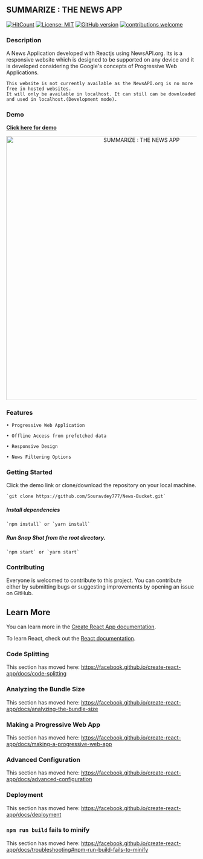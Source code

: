 ## SUMMARIZE : THE NEWS APP

[![HitCount](http://hits.dwyl.com/Souravdey777/News-Bucket.svg)](http://hits.dwyl.com/Souravdey777/News-Bucket)
[![License: MIT](https://img.shields.io/badge/License-MIT-yellow.svg?style=flat)](https://opensource.org/licenses/MIT)
[![GitHub version](https://d25lcipzij17d.cloudfront.net/badge.png?id=gh&v=1.0&style=flat)](https://badge.fury.io/gh/Souravdey777%2FNews-Bucket)
[![contributions welcome](https://img.shields.io/badge/contributions-welcome-brightgreen.svg?style=flat)](https://github.com/Souravdey777/News-Bucket/issues)

### Description

A News Application developed with Reactjs using NewsAPI.org. Its is a responsive website which is designed to be supported on any device and it is developed considering the Google's concepts of Progressive Web Applications.
	
	This website is not currently available as the NewsAPI.org is no more free in hosted websites.
	It will only be available in localhost. It can still can be downloaded and used in localhost.(Development mode).

### Demo

**[Click here for demo](https://souravdey777.github.io/News-Bucket/)**
<a href="https://souravdey777.github.io/News-Bucket/" target="_blank">
	<p align="center">
  		<img src="./Screenshot.png" width="700" title="SUMMARIZE : THE NEWS APP" alt="SUMMARIZE : THE NEWS APP">
	</p>
</a>


### Features

	• Progressive Web Application
	
	• Offline Access from prefetched data
	
	• Responsive Design
	
	• News Filtering Options


### Getting Started

Click the demo link or clone/download the repository on your local machine.

	`git clone https://github.com/Souravdey777/News-Bucket.git`

##### Install dependencies

	`npm install` or `yarn install`

##### Run Snap Shot from the root directory.

	`npm start` or `yarn start`

### Contributing

Everyone is welcomed to contribute to this project. You can contribute either by submitting bugs or suggesting improvements by opening an issue on GitHub.

## Learn More

You can learn more in the [Create React App documentation](https://facebook.github.io/create-react-app/docs/getting-started).

To learn React, check out the [React documentation](https://reactjs.org/).

### Code Splitting

This section has moved here: https://facebook.github.io/create-react-app/docs/code-splitting

### Analyzing the Bundle Size

This section has moved here: https://facebook.github.io/create-react-app/docs/analyzing-the-bundle-size

### Making a Progressive Web App

This section has moved here: https://facebook.github.io/create-react-app/docs/making-a-progressive-web-app

### Advanced Configuration

This section has moved here: https://facebook.github.io/create-react-app/docs/advanced-configuration

### Deployment

This section has moved here: https://facebook.github.io/create-react-app/docs/deployment

### `npm run build` fails to minify

This section has moved here: https://facebook.github.io/create-react-app/docs/troubleshooting#npm-run-build-fails-to-minify
